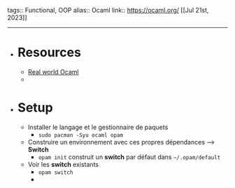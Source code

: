 tags:: Functional, OOP
alias:: Ocaml
link:: https://ocaml.org/ 
[[Jul 21st, 2023]]
***

- # Resources
	- [Real world Ocaml](https://dev.realworldocaml.org/platform.html)
	-
- # Setup
	- Installer le langage et le gestionnaire de paquets
		- `sudo pacman -Syu ocaml opam`
	- Construire un environnement avec ces propres dépendances --> **Switch**
		- `opam init` construit un **switch** par défaut dans `~/.opam/default`
	- Voir les **switch** existants
		- `opam switch`
		-
